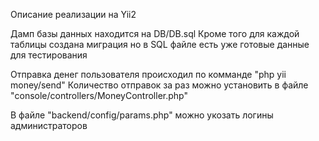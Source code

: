 Описание реализации на Yii2

Дамп базы данных находится на DB/DB.sql
Кроме того для каждой таблицы создана миграция но в SQL файле есть
уже готовые данные для тестирования

Отправка денег пользователя происходил по комманде "php yii money/send"
Количество отправок за раз можно установить в файле "console/controllers/MoneyController.php"

В файле "backend/config/params.php" можно укозать логины администраторов
